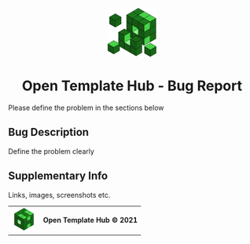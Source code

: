 <p align="center">
   <a href="https://opentemplatehub.com">
    <img src="https://raw.githubusercontent.com/open-template-hub/open-template-hub.github.io/master/assets/logo/brand-logo-broken.png" alt="Logo" width=100>
  </a>
</p>

<h1 align="center">
Open Template Hub - Bug Report
</h1>

Please define the problem in the sections below

## Bug Description

Define the problem clearly










## Supplementary Info

Links, images, screenshots etc.
















<table>
  <tr>
    <td align="center">
      <a href="https://opentemplatehub.com">
        <img src="https://raw.githubusercontent.com/open-template-hub/open-template-hub.github.io/master/assets/logo/brand-logo.png" width="50px" alt="oth"/>
      </a>
    </td>
    <td vlign="center">
      <b>Open Template Hub © 2021</b>
    </td>
  </tr>
</table>
